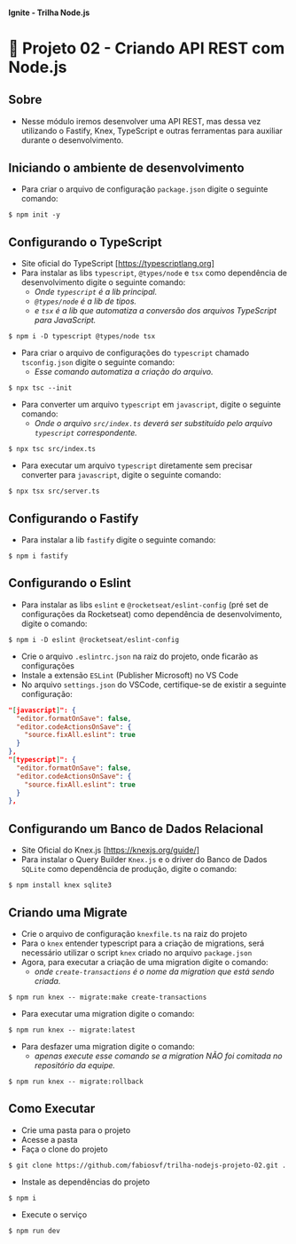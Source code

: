#### Ignite - Trilha Node.js
# 🚀 Projeto 02 - Criando API REST com Node.js

## Sobre

- Nesse módulo iremos desenvolver uma API REST, mas dessa vez utilizando o Fastify, Knex, TypeScript e outras ferramentas para auxiliar durante o desenvolvimento.

## Iniciando o ambiente de desenvolvimento

- Para criar o arquivo de configuração `package.json` digite o seguinte comando:
```
$ npm init -y
```

## Configurando o TypeScript

- Site oficial do TypeScript [https://typescriptlang.org]
- Para instalar as libs `typescript`, `@types/node` e `tsx` como dependência de desenvolvimento digite o seguinte comando:
  - _Onde `typescript` é a lib principal._
  - _`@types/node` é a lib de tipos._
  - _e `tsx` é a lib que automatiza a conversão dos arquivos TypeScript para JavaScript._
```
$ npm i -D typescript @types/node tsx
```
- Para criar o arquivo de configurações do `typescript` chamado `tsconfig.json` digite o seguinte comando:
  - _Esse comando automatiza a criação do arquivo._
```
$ npx tsc --init
```
- Para converter um arquivo `typescript` em `javascript`, digite o seguinte comando:
  - _Onde o arquivo `src/index.ts` deverá ser substituído pelo arquivo `typescript` correspondente._
```
$ npx tsc src/index.ts
```
- Para executar um arquivo `typescript` diretamente sem precisar converter para `javascript`, digite o seguinte comando:
```
$ npx tsx src/server.ts
```

## Configurando o Fastify
- Para instalar a lib `fastify` digite o seguinte comando:
```
$ npm i fastify
```

## Configurando o Eslint
- Para instalar as libs `eslint` e `@rocketseat/eslint-config` (pré set de configurações da Rocketseat) como dependência de desenvolvimento, digite o comando:
```
$ npm i -D eslint @rocketseat/eslint-config
```
- Crie o arquivo `.eslintrc.json` na raiz do projeto, onde ficarão as configurações
- Instale a extensão `ESLint` (Publisher Microsoft) no VS Code
- No arquivo `settings.json` do VSCode, certifique-se de existir a seguinte configuração:
```json
"[javascript]": {
  "editor.formatOnSave": false,
  "editor.codeActionsOnSave": {
    "source.fixAll.eslint": true
  }
},
"[typescript]": {
  "editor.formatOnSave": false,
  "editor.codeActionsOnSave": {
    "source.fixAll.eslint": true
  }
},
```

## Configurando um Banco de Dados Relacional
- Site Oficial do Knex.js [https://knexjs.org/guide/]
- Para instalar o Query Builder `Knex.js` e o driver do Banco de Dados `SQLite` como dependência de produção, digite o comando:
```
$ npm install knex sqlite3
```

## Criando uma Migrate
- Crie o arquivo de configuração `knexfile.ts` na raiz do projeto
- Para o `knex` entender typescript para a criação de migrations, será necessário utilizar o script `knex` criado no arquivo `package.json`
- Agora, para executar a criação de uma migration digite o comando:
  - _onde `create-transactions` é o nome da migration que está sendo criada._
```
$ npm run knex -- migrate:make create-transactions
```
- Para executar uma migration digite o comando:
```
$ npm run knex -- migrate:latest
```
- Para desfazer uma migration digite o comando:
  - _apenas execute esse comando se a migration NÃO foi comitada no repositório da equipe._
```
$ npm run knex -- migrate:rollback
```

## Como Executar

- Crie uma pasta para o projeto
- Acesse a pasta
- Faça o clone do projeto
```
$ git clone https://github.com/fabiosvf/trilha-nodejs-projeto-02.git .
```
- Instale as dependências do projeto
```
$ npm i
```
- Execute o serviço
```
$ npm run dev
```